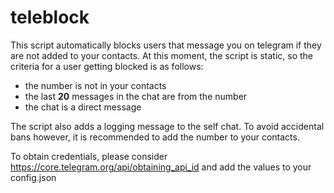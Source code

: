 # teleblock
This script automatically blocks users that message you on telegram if they are not added to your contacts. At this moment, the script is static, so the criteria for a user getting blocked is as follows:

- the number is not in your contacts
- the last **20** messages in the chat are from the number
- the chat is a direct message

The script also adds a logging message to the self chat. To avoid accidental bans however, it is recommended to add the number to your contacts.

To obtain credentials, please consider https://core.telegram.org/api/obtaining_api_id and add the values to your config.json
